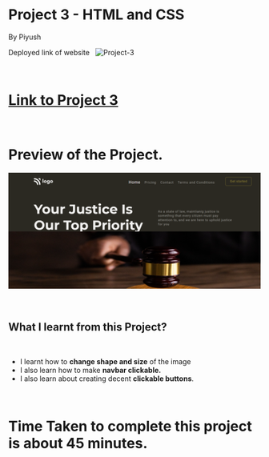 # Project 3 - HTML and CSS

By Piyush

Deployed link of website &nbsp; ![Project-3](https://img.shields.io/badge/Project-3-brightgreen)

<br>

# [Link to Project 3](https://law-homepage1.netlify.app/) 

<br>

# Preview of the Project.

![Preview](./preview.png)

<br>

## What I learnt from this Project?

<br>

- I learnt how to **change shape and size** of the image
- I also learn how to make **navbar clickable.**
- I also learn about creating decent **clickable buttons**.

<br>

# Time Taken to complete this project is about 45 minutes.